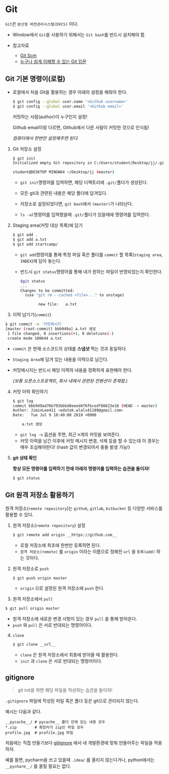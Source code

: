 # Git

`Git`은 `분산형 버전관리시스템(DVCS)` 이다.

* Window에서 `Git`을 사용하기 위해서는 `Git bash`를 반드시 설치해야 함.

* 참고자료
  * [Git Scm](https://git-scm.com/book/ko/v2)
  * [누구나 쉽게 이해할 수 있는 Git 입문](https://backlog.com/git-tutorial/kr/)

## Git 기본 명령이(로컬)

* 로컬에서 처음 Git을 활용하는 경우 아래의 설정을 해줘야 한다.

  ```bash
  $ git config --global user.name '<Github username>'
  $ git config --global user.email '<Github email>'
  ```

   커밋하는 사람(author)이 누구인지 설정!

  Github email이랑 다르면, Github에서 다른 사람이 커밋한 것으로 인식됨!

  *컴퓨터에서 한번만 설정해주면 된다.*

1. Git 저장소 설정

   ```bash
   $ git init
   Initialized empty Git repository in C:/Users/student/Desktop/jj/.git/
   
   student@DESKTOP MINGW64 ~/Desktop/jj (master)
   ```

   * `git init`명령어를 입력하면, 해당 디렉토리에 `.git/`폴더가 생성된다.

   * 모든 git과 관련된 내용은 해당 폴더에 담겨있다.

   * 저장소로 설정되었다면, `git bash`에서 `(master)`가 나타난다.

   * `ls -al`명령어를 입력했을때 `.git/`폴더가 있을때에 명령어를 입력한다.

     

2. Staging area(커밋 대상 목록)에 담기

   ```bash
   $ git add .
   $ git add a.txt
   $ git add startcamp/
   ```

   * `git add`명령어를 통해 특정 파일 혹은 폴더를 `commit` 할 목록(`staging area`, `INDEX`)에 담아 놓는다.

   * 반드시 `git status`명령어를 통해 내가 원하는  파일이 반영되었는지 확인한다.

     ```bash
     $git status
     ...
     Changes to be committed:
       (use "git rm --cached <file>..." to unstage)
     
             new file:   a.txt
     ```

     

3.  이력 남기기(`commit`)

   ```bash
   $ git commit -m '커밋메시지'
   [master (root-commit) bbb949a] a.txt 생성
    1 file changed, 0 insertions(+), 0 deletions(-)
    create mode 100644 a.txt
   ```

   * `commit` 은 현재 소스코드의 상태를 **스냅샷** 찍는 것과 동일하다.

   * `Staging Area`에 담겨 있는 내용을 이력으로 남긴다.

   * 커밋메시지는 반드시 해당 이력의 내용을 정확하게 표현해야 한다.

     *(보통 오픈소스프로젝트, 회사 내에서 관련된 컨벤션이 존재함.)*

4. 커밋 이력 확인하기

   ```bash
   $ git log
   commit bbb949ad76b793bbbd8eeed4f6fbcedf86623e18 (HEAD -> master)
   Author: JiminLee411 <edutak.wlals41189@gmail.com>
   Date:   Tue Jul 9 10:49:08 2019 +0900
   
       a.txt 생성
   ```

   * `git log -n` 옵션을 주면, 최근 n개의 커밋을 보여준다.
   * 커밋 이력을 남긴 이후에 커밋 메시지 변경, 삭제 등을 할 수 있는데 이 경우는 매우 조심해야한다! (hash 값이 변경되어서 충돌 발생 가능!)

5. **git 상태 확인**

   **항상 모든 명령어를 입력하기 전에 아래의 명령어를 입력하는 습관을 들이자!**

   ```bash
   $ git status
   ```



## Git 원격 저장소 활용하기

원격 저장소(`remote repository`)는 `github`, `gitlab`, `bitbucket` 등 다양한 서비스를 활용할 수 있다.

1. 원격 저장소(`remote repository`) 설정

   ```bash
   $ git remote add origin __https://github.com__
   ```

   * 로컬 저장소에 최초에 한번만 등록하면 된다.
   * `원격 저장소(remote)` 를 `origin` 이라는 이름으로 정해진 `url` 을 `등록(add)` 하는 것이다.

2. 원격 저장소로 `push`

   ```bash
   $ git push origin master
   ```

   * `origin` 으로 설정된 원격 저장소에 `push` 한다.

3.  원격 저장소에서 `pull`

   ```bash
   $ git pull origin master
   ```

   * 원격 저장소에 새로운 변경 사항이 있는 경우 `pull` 을 통해 받아온다.
   * `push` 와 `pull` 은 서로 반대되는 명령어이다.

4. `clone`

   ```bash
   $ git clone __url__
   ```

   * `clone` 은 원격 저장소에서 최총에 받아올 때 활용한다.
   * `init` 과 `clone` 은 서로 반대되는 명령어이다.



## gitignore

> git init을 하면 해당 파일을 작성하는 습관을 들이자!

`.gitignore` 파일에 작성된 파일 혹은 폴더 등은 git으로 관리되지 않는다.

예시는 다음과 같다.

```
__pycache__/ # pycache__ 폴더 안에 있는 내용 모두
*.zip		 # 확장자가 zip인 파일 모두
profile.jpg	 # profile.jpg 파일
```

처음에는 직접 만들기보다 [gitignore](https://gitignore.io) 에서 내 개발환경에 맞춰 만들어주는 파일을 적용하자.

예를 들면, pycharm을 쓰고 있을때 `.idea/` 를 올리지 않는다거나, python에서는 `__pycharm__/` 를 올릴 필요는 없다.

















